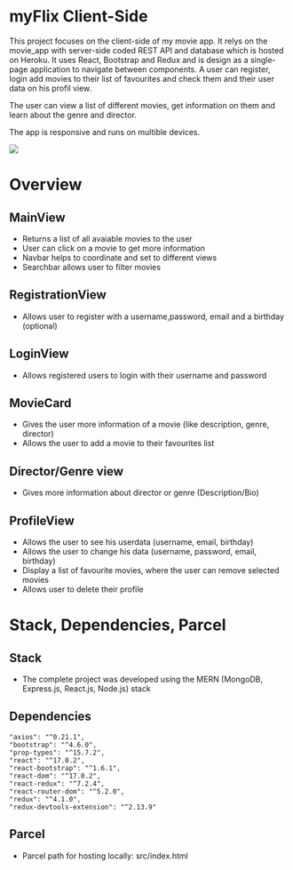 # myFlix Client-Side
<p>This project focuses on the client-side of my movie app. It relys on the movie_app with server-side coded REST API and database which is hosted on Heroku. It uses React, Bootstrap and Redux and is design as a single-page application to navigate between components.
A user can register, login add movies to their list of favourites and check them and their user data on his profil view.

The user can view a list of different movies, get information on them and learn about the genre and director. 

The app is responsive and runs on multible devices.
<p>
  
 ![](myFlix.gif)
  
# Overview
  
  ## MainView
  * Returns a list of all avaiable movies to the user
  * User can click on a movie to get more information
  * Navbar helps to coordinate and set to different views
  * Searchbar allows user to filter movies
  
  
  ## RegistrationView
  * Allows user to register with a username,password, email and a birthday (optional)
  
  ## LoginView
  * Allows registered users to login with their username and password
  
  ## MovieCard
  * Gives the user more information of a movie (like description, genre, director)
  * Allows the user to add a movie to their favourites list
  
  ## Director/Genre view
  * Gives more information about director or genre (Description/Bio)
  
  ## ProfileView
  * Allows the user to see his userdata (username, email, birthday)
  * Allows the user to change his data (username, password, email, birthday) 
  * Display a list of favourite movies, where the user can remove selected movies
  * Allows user to delete their profile
  
  
  # Stack, Dependencies, Parcel
  
  ## Stack
  * The complete project was developed using the MERN (MongoDB, Express.js, React.js, Node.js) stack
  
  ## Dependencies
    "axios": "^0.21.1",
    "bootstrap": "^4.6.0",
    "prop-types": "^15.7.2",
    "react": "^17.0.2",
    "react-bootstrap": "^1.6.1",
    "react-dom": "^17.0.2",
    "react-redux": "^7.2.4",
    "react-router-dom": "^5.2.0",
    "redux": "^4.1.0",
    "redux-devtools-extension": "^2.13.9"
  
  ## Parcel
  * Parcel path for hosting locally: src/index.html

